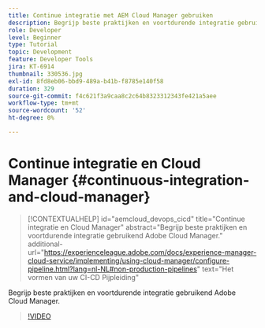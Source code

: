 ```yaml
---
title: Continue integratie met AEM Cloud Manager gebruiken
description: Begrijp beste praktijken en voortdurende integratie gebruikend Adobe Cloud Manager.
role: Developer
level: Beginner
type: Tutorial
topic: Development
feature: Developer Tools
jira: KT-6914
thumbnail: 330536.jpg
exl-id: 8fd8eb06-bbd9-489a-b41b-f8785e140f58
duration: 329
source-git-commit: f4c621f3a9caa8c2c64b8323312343fe421a5aee
workflow-type: tm+mt
source-wordcount: '52'
ht-degree: 0%

---
```


# Continue integratie en Cloud Manager {#continuous-integration-and-cloud-manager}

>[!CONTEXTUALHELP]
>id="aemcloud_devops_cicd"
>title="Continue integratie en Cloud Manager"
>abstract="Begrijp beste praktijken en voortdurende integratie gebruikend Adobe Cloud Manager."
>additional-url="https://experienceleague.adobe.com/docs/experience-manager-cloud-service/implementing/using-cloud-manager/configure-pipeline.html?lang=nl-NL#non-production-pipelines" text="Het vormen van uw CI-CD Pijpleiding"

Begrijp beste praktijken en voortdurende integratie gebruikend Adobe Cloud Manager.

>[!VIDEO](https://video.tv.adobe.com/v/330536?quality=12&learn=on)
